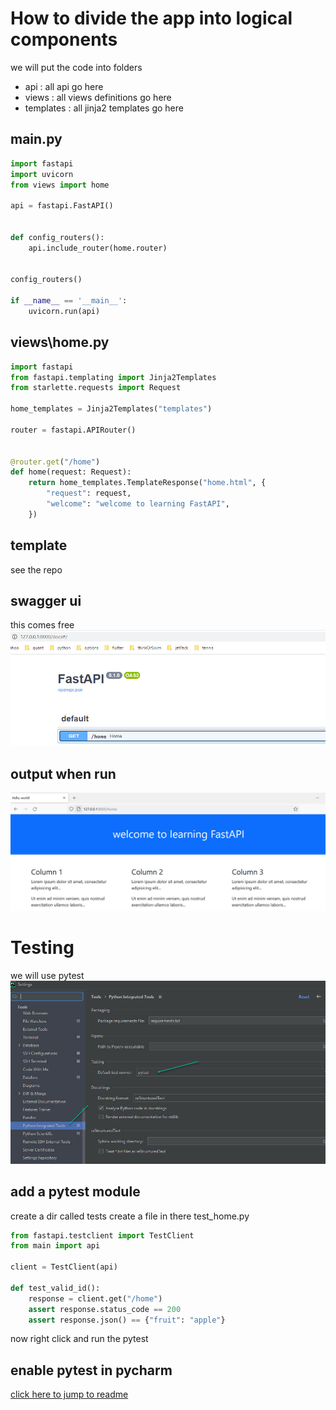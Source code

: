 
# How to divide the app into logical components
we will put the code into folders

- api : all api go here
- views : all views definitions go here
- templates : all jinja2 templates go here

## main.py
```python
import fastapi
import uvicorn
from views import home

api = fastapi.FastAPI()


def config_routers():
    api.include_router(home.router)


config_routers()

if __name__ == '__main__':
    uvicorn.run(api)
```

## views\home.py
```python
import fastapi
from fastapi.templating import Jinja2Templates
from starlette.requests import Request

home_templates = Jinja2Templates("templates")

router = fastapi.APIRouter()


@router.get("/home")
def home(request: Request):
    return home_templates.TemplateResponse("home.html", {
        "request": request,
        "welcome": "welcome to learning FastAPI",
    })

```
## template
see the repo

## swagger ui
this comes free
![ch02-swagger-01](images/ch02-swagger-01.jpg)

## output when run
![ch02-simple-home-page](images/ch02-simple-home-page.jpg)


# Testing
we will use pytest
![ch02-enable-pytest-settings](images/ch02-enable-pytest-settings.jpg)

## add a pytest module
create a dir called tests
create a file in there test_home.py
```python
from fastapi.testclient import TestClient
from main import api

client = TestClient(api)

def test_valid_id():
    response = client.get("/home")
    assert response.status_code == 200
    assert response.json() == {"fruit": "apple"}
```
now right click and run the pytest


## enable pytest in pycharm


[click here to jump to readme](../README.md)
